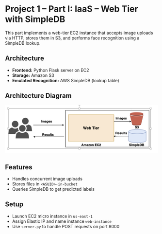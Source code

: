 # Project 1 – Part I: IaaS – Web Tier with SimpleDB

This part implements a web-tier EC2 instance that accepts image uploads via HTTP, stores them in S3, and performs face recognition using a SimpleDB lookup.

## Architecture
- **Frontend:** Python Flask server on EC2
- **Storage:** Amazon S3
- **Emulated Recognition:** AWS SimpleDB (lookup table)

## Architecture Diagram

![Architecture Diagram](./Project1Part1-architecture.png)

## Features
- Handles concurrent image uploads
- Stores files in `<ASUID>-in-bucket`
- Queries SimpleDB to get predicted labels

## Setup
- Launch EC2 micro instance in `us-east-1`
- Assign Elastic IP and name instance `web-instance`
- Use `server.py` to handle POST requests on port 8000

